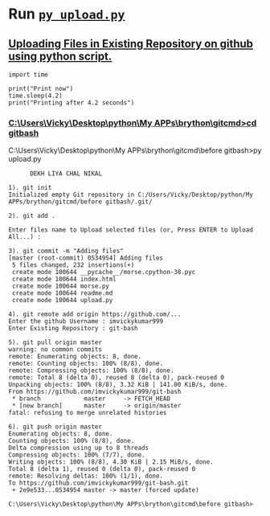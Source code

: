 # Run [`py upload.py`](https://github.com/imvickykumar999/Internship-Study/blob/master/upload.py)

## [Uploading Files in Existing Repository on github using python script.](https://github.com/imvickykumar999/git-bash/tree/master)

    import time

    print("Print now")
    time.sleep(4.2)
    print("Printing after 4.2 seconds")


### [C:\Users\Vicky\Desktop\python\My APPs\brython\gitcmd>cd gitbash](https://github.com/imvickykumar999/git-bash/blob/master/upload.py)

C:\Users\Vicky\Desktop\python\My APPs\brython\gitcmd\before gitbash>py upload.py

          DEKH LIYA CHAL NIKAL

    1). git init
    Initialized empty Git repository in C:/Users/Vicky/Desktop/python/My APPs/brython/gitcmd/before gitbash/.git/

    2). git add .

    Enter files name to Upload selected files (or, Press ENTER to Upload All...) :

    3). git commit -m "Adding files"
    [master (root-commit) 0534954] Adding files
     5 files changed, 232 insertions(+)
     create mode 100644 __pycache__/morse.cpython-38.pyc
     create mode 100644 index.html
     create mode 100644 morse.py
     create mode 100644 readme.md
     create mode 100644 upload.py

    4). git remote add origin https://github.com/...
    Enter the github Username : imvickykumar999
    Enter Existing Repository : git-bash

    5). git pull origin master
    warning: no common commits
    remote: Enumerating objects: 8, done.
    remote: Counting objects: 100% (8/8), done.
    remote: Compressing objects: 100% (8/8), done.
    remote: Total 8 (delta 0), reused 8 (delta 0), pack-reused 0
    Unpacking objects: 100% (8/8), 3.32 KiB | 141.00 KiB/s, done.
    From https://github.com/imvickykumar999/git-bash
     * branch            master     -> FETCH_HEAD
     * [new branch]      master     -> origin/master
    fatal: refusing to merge unrelated histories

    6). git push origin master
    Enumerating objects: 8, done.
    Counting objects: 100% (8/8), done.
    Delta compression using up to 8 threads
    Compressing objects: 100% (7/7), done.
    Writing objects: 100% (8/8), 4.30 KiB | 2.15 MiB/s, done.
    Total 8 (delta 1), reused 0 (delta 0), pack-reused 0
    remote: Resolving deltas: 100% (1/1), done.
    To https://github.com/imvickykumar999/git-bash.git
     + 2e9e533...0534954 master -> master (forced update)

    C:\Users\Vicky\Desktop\python\My APPs\brython\gitcmd\before gitbash>
